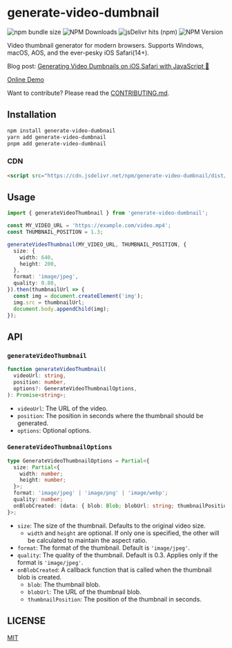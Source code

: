 # generate-video-dumbnail

![npm bundle size](https://img.shields.io/bundlephobia/minzip/generate-video-dumbnail) ![NPM Downloads](https://img.shields.io/npm/dm/generate-video-dumbnail) ![jsDelivr hits (npm)](https://img.shields.io/jsdelivr/npm/hm/generate-video-dumbnail) ![NPM Version](https://img.shields.io/npm/v/generate-video-dumbnail)

Video thumbnail generator for modern browsers. Supports Windows, macOS, AOS, and the ever-pesky iOS Safari(14+).

Blog post: [Generating Video Dumbnails on iOS Safari with JavaScript 💩](https://shj.rip/article/generating-video-dumbnails-on-ios-safari-with-javascript/)

[Online Demo](https://gumball12.github.io/generate-video-dumbnail/)

Want to contribute? Please read the [CONTRIBUTING.md](./CONTRIBUTING.md).

## Installation

```bash
npm install generate-video-dumbnail
yarn add generate-video-dumbnail
pnpm add generate-video-dumbnail
```

### CDN

```html
<script src="https://cdn.jsdelivr.net/npm/generate-video-dumbnail/dist/index.iife.js"></script>
```

## Usage

```ts
import { generateVideoThumbnail } from 'generate-video-dumbnail';

const MY_VIDEO_URL = 'https://example.com/video.mp4';
const THUMBNAIL_POSITION = 1.3;

generateVideoThumbnail(MY_VIDEO_URL, THUMBNAIL_POSITION, {
  size: {
    width: 640,
    height: 200,
  },
  format: 'image/jpeg',
  quality: 0.88,
}).then(thumbnailUrl => {
  const img = document.createElement('img');
  img.src = thumbnailUrl;
  document.body.appendChild(img);
});
```

## API

### `generateVideoThumbnail`

```ts
function generateVideoThumbnail(
  videoUrl: string,
  position: number,
  options?: GenerateVideoThumbnailOptions,
): Promise<string>;
```

- `videoUrl`: The URL of the video.
- `position`: The position in seconds where the thumbnail should be generated.
- `options`: Optional options.

### `GenerateVideoThumbnailOptions`

```ts
type GenerateVideoThumbnailOptions = Partial<{
  size: Partial<{
    width: number;
    height: number;
  }>;
  format: 'image/jpeg' | 'image/png' | 'image/webp';
  quality: number;
  onBlobCreated: (data: { blob: Blob; blobUrl: string; thumbnailPosition: number }): void;
}>;
```

- `size`: The size of the thumbnail. Defaults to the original video size.
  - `width` and `height` are optional. If only one is specified, the other will be calculated to maintain the aspect ratio.
- `format`: The format of the thumbnail. Default is `'image/jpeg'`.
- `quality`: The quality of the thumbnail. Default is 0.3. Applies only if the format is `'image/jpeg'`.
- `onBlobCreated`: A callback function that is called when the thumbnail blob is created.
  - `blob`: The thumbnail blob.
  - `blobUrl`: The URL of the thumbnail blob.
  - `thumbnailPosition`: The position of the thumbnail in seconds.

## LICENSE

[MIT](./LICENSE)
